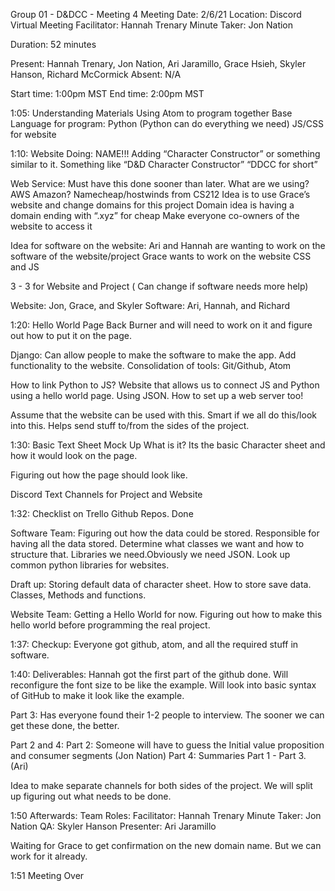 Group 01 - D&DCC - Meeting 4
Meeting Date: 2/6/21
Location: Discord Virtual Meeting
Facilitator: Hannah Trenary
Minute Taker: Jon Nation

Duration: 52 minutes

Present: Hannah Trenary, Jon Nation, Ari Jaramillo, Grace Hsieh, Skyler Hanson, Richard McCormick
Absent: N/A

Start time: 1:00pm MST
End time: 2:00pm MST

1:05: Understanding Materials
Using Atom to program together
Base Language for program: Python (Python can do everything we need)
JS/CSS for website

1:10: Website
Doing:
NAME!!!
Adding “Character Constructor” or something similar to it.
Something like “D&D Character Constructor”
“DDCC for short”

Web Service:
Must have this done sooner than later.
What are we using?
AWS Amazon?
Namecheap/hostwinds from CS212
Idea is to use Grace’s website and change domains for this project
Domain idea is having a domain ending with “.xyz” for cheap
Make everyone co-owners of the website to access it

Idea for software on the website:
Ari and Hannah are wanting to work on the software of the website/project
Grace wants to work on the website CSS and JS

3 - 3 for Website and Project ( Can change if software needs more help)

Website: Jon, Grace, and Skyler
Software: Ari, Hannah, and Richard

1:20: Hello World Page
Back Burner and will need to work on it and figure out how to put it on the page.

Django: Can allow people to make the software to make the app. Add functionality to the website.
Consolidation of tools: Git/Github, Atom

How to link Python to JS?
Website that allows us to connect JS and Python using a hello world page. Using JSON.
How to set up a web server too!

Assume that the website can be used with this.
Smart if we all do this/look into this.
Helps send stuff to/from the sides of the project.

1:30: Basic Text Sheet Mock Up
What is it?
Its the basic Character sheet and how it would look on the page.

Figuring out how the page should look like.

Discord Text Channels for Project and Website


1:32: Checklist on Trello
Github Repos. Done

Software Team: Figuring out how the data could be stored. Responsible for having all the data stored. Determine what classes we want and how to structure that. Libraries we need.Obviously we need JSON. Look up common python libraries for websites.

Draft up: Storing default data of character sheet. How to store save data. Classes, Methods and functions.

Website Team: Getting a Hello World for now. Figuring out how to make this hello world before programming the real project.

1:37: Checkup:
Everyone got github, atom, and all the required stuff in software.

1:40: Deliverables:
Hannah got the first part of the github done. Will reconfigure the font size to be like the example. Will look into basic syntax of GitHub to make it look like the example.

Part 3: Has everyone found their 1-2 people to interview.
The sooner we can get these done, the better.

Part 2 and 4:
Part 2: Someone will have to guess the Initial value proposition and consumer segments (Jon Nation)
Part 4: Summaries Part 1 - Part 3. (Ari)

Idea to make separate channels for both sides of the project. We will split up figuring out what needs to be done.


1:50 Afterwards:
Team Roles:
Facilitator: Hannah Trenary
Minute Taker: Jon Nation
QA: Skyler Hanson
Presenter: Ari Jaramillo

Waiting for Grace to get confirmation on the new domain name. But we can work for it already.

1:51 Meeting Over
